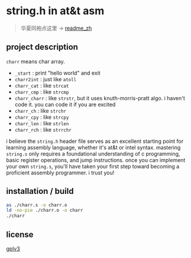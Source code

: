 # string.h in at&t asm

>	华夏同袍点这里 -> [readme_zh](https://github.com/3h-young-tea/string_h_atandt/blob/main/README.zh.md)

## project description

`charr` means char array.

- `_start` : print "hello world" and exit
- `charr2int` : just like `atoll`
- `charr_cat` : like `strcat`
- `charr_cmp` : like `strcmp`
- `charr_charr` : like `strstr`, but it uses knuth-morris-pratt algo. i haven't code it. you can code it if you are excited
- `charr_ch` : like `strchr`
- `charr_cpy` : like `strcpy`
- `charr_len` : like `strlen`
- `charr_rch` : like `strrchr`

i believe the `string.h` header file serves as an excellent starting point for learning assembly language, whether it's at&t or intel syntax. mastering `string.s` only requires a foundational understanding of c programming, basic register operations, and jump instructions. once you can implement your own `string.s`, you'll have taken your first step toward becoming a proficient assembly programmer. i trust you!

## installation / build

```bash
as ./charr.s -o charr.o
ld -no-pie ./charr.o -o charr
./charr
```

## license

[gplv3](https://www.gnu.org/licenses/gpl-3.0.html)
